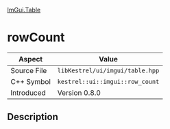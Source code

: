 [ImGui.Table](index)
# rowCount
| Aspect | Value |
| --- | --- |
| Source File | `libKestrel/ui/imgui/table.hpp` |
| C++ Symbol | `kestrel::ui::imgui::row_count` |
| Introduced | Version 0.8.0 |
## Description

